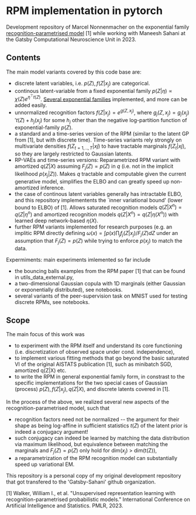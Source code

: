 # RPM implementation in pytorch

Development repository of Marcel Nonnenmacher on the exponential family [recognition-parametrised model](https://proceedings.mlr.press/v206/walker23a.html) [1] while working with Maneesh Sahani at the Gatsby Computational Neuroscience Unit in 2023.

## Contents

The main model variants covered by this code base are:
- discrete latent variables, i.e. $p(Z), f(Z|x_j)$ are categorical. 
- continous latent-variable from a fixed exponential family $p(Z|\eta) \propto \chi(Z) e^{\eta^\top{}t(Z)}$. [Several exponential families](https://github.com/mnonnenm/torchRPM/blob/main/expFam.py) implemented, and more can be added easily.
- unnormalized recognition factors $f(Z|x_j) = e^{g(Z,x_j)}$, where $g_j(Z,x_j) = g_j(x_j)'t(Z) + h_j(x_j)$ for some $h_j$ other than the negative log-partition function of exponential-family $p(Z)$.
- a standard and a time-series version of the RPM (similar to the latent GP from [1], but with discrete time). Time-series variants rely strongly on multivariate densities $f(Z_{t=1,..,T}|xj)$ to have tractable marginals $f(Z_t|xj)$, so they are largely restricted to Gaussian latents.
- RP-VAEs and time-series versions: Reparametrized RPM variant with amortized $q(Z|X)$ assuming $F_j(Z) = p(Z)$ in $q$ (i.e. not in the implicit likelihood $p(x_j|Z)$). Makes $q$ tractable and computable given the current generative model, simplifies the ELBO and can greatly speed up non-amortized inference.  
- the case of continous latent variables generally has intractable ELBO, and this repository implementents the `inner variational bound' (lower bound to ELBO) of [1]. Allows saturated recognition models $q(Z|X^n) = q(Z|\eta^n)$ and amortized recognition models $q(Z|X^n) = q(Z|\eta(X^n))$ with learned deep network-based $\eta(X)$.
- further RPM variants implemented for research purposes (e.g. an implitic RPM directly defining $\omega(x) = \int p(x) \prod_j f_j(Z|x_j)/F_j(Z) dZ$ under an assumption that $F_j(Z)=p(Z)$ while trying to enforce $p(x_j)$ to match the data.
  
Expermiments: main experiments imlemented so far include 
- the bouncing balls examples from the RPM paper [1] that can be found in utils_data_external.py, 
- a two-dimensional Gaussian copula with 1D marginals (either Gaussian or exponentially distributed), see notebooks.
- several variants of the peer-supervision task on MNIST used for testing discrete RPMs, see notebooks. 



## Scope

The main focus of this work was 
- to experiment with the RPM itself and understand its core functioning (i.e. discretization of observed space under cond. independence),                                   
- to implement various fitting methods that go beyond the basic saturated VI of the original AISTATS publication [1], such as minibatch SGD, amortized q(Z|X) etc. 
- to write the RPM in general exponential family form, in constrast to the specific implementations for the two special cases of Gaussian (process) $p(Z), f(Z|x_j), q(Z|X)$, and discrete latents covered in [1].

In the process of the above, we realized several new aspects of the recognition-parametrised model, such that 
- recognition factors need not be normalized -- the argument for their shape as being log-affine in sufficient statistics $t(Z)$ of the latent prior is indeed a conjugacy argument!
- such conjugacy can indeed be learned by matching the data distribution via maximum likelihood,  but equivalence between matching the marginals and $F_j(Z)=p(Z)$ only hold for dim($x_j$) $>$ dim(t(Z)),
- a reparametrization of the RPM recognition model can substantially speed up variational EM.

This repository is a personal copy of my original development repository that got transfered to the 'Gatsby-Sahani' github organization.

[1] Walker, William I., et al. "Unsupervised representation learning with recognition-parametrised probabilistic models." International Conference on Artificial Intelligence and Statistics. PMLR, 2023.

